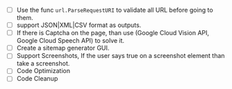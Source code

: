 - [ ] Use the func `url.ParseRequestURI` to validate all URL before going to them.
- [ ] support JSON|XML|CSV format as outputs.
- [ ] If there is Captcha on the page, than use (Google Cloud Vision API, Google Cloud Speech API) to solve it.
- [ ] Create a sitemap generator GUI.
- [ ] Support Screenshots, If the user says true on a screenshot element than take a screenshot.
- [ ] Code Optimization
- [ ] Code Cleanup
